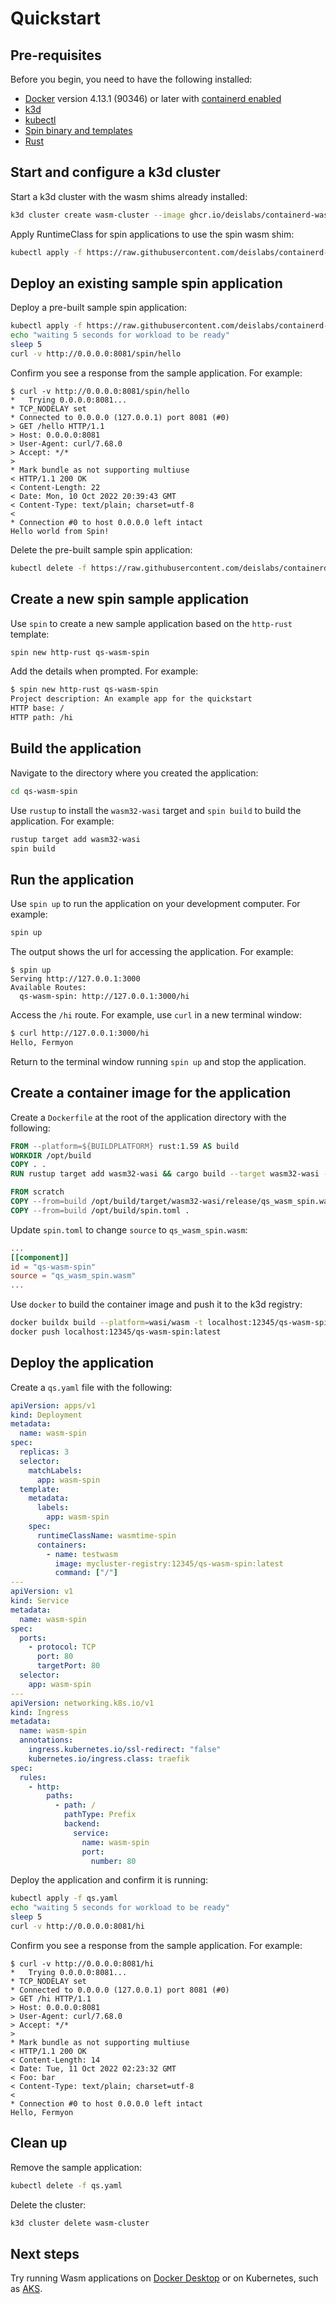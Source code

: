 # Quickstart

## Pre-requisites
Before you begin, you need to have the following installed:

- [Docker](https://docs.docker.com/install/) version 4.13.1 (90346) or later with [containerd enabled](https://docs.docker.com/desktop/containerd/)
- [k3d](https://k3d.io/v5.4.6/#installation)
- [kubectl](https://kubernetes.io/docs/tasks/tools/#kubectl)
- [Spin binary and templates](https://spin.fermyon.dev/quickstart/)
- [Rust](https://www.rust-lang.org/tools/install)

## Start and configure a k3d cluster

Start a k3d cluster with the wasm shims already installed:

```bash
k3d cluster create wasm-cluster --image ghcr.io/deislabs/containerd-wasm-shims/examples/k3d:v0.3.3 -p "8081:80@loadbalancer" --agents 2 --registry-create mycluster-registry:12345
```

Apply RuntimeClass for spin applications to use the spin wasm shim:

```bash
kubectl apply -f https://raw.githubusercontent.com/deislabs/containerd-wasm-shims/main/deployments/workloads/runtime.yaml
```

## Deploy an existing sample spin application

Deploy a pre-built sample spin application:

```bash
kubectl apply -f https://raw.githubusercontent.com/deislabs/containerd-wasm-shims/main/deployments/workloads/workload.yaml
echo "waiting 5 seconds for workload to be ready"
sleep 5
curl -v http://0.0.0.0:8081/spin/hello
```

Confirm you see a response from the sample application. For example:

```output
$ curl -v http://0.0.0.0:8081/spin/hello
*   Trying 0.0.0.0:8081...
* TCP_NODELAY set
* Connected to 0.0.0.0 (127.0.0.1) port 8081 (#0)
> GET /hello HTTP/1.1
> Host: 0.0.0.0:8081
> User-Agent: curl/7.68.0
> Accept: */*
> 
* Mark bundle as not supporting multiuse
< HTTP/1.1 200 OK
< Content-Length: 22
< Date: Mon, 10 Oct 2022 20:39:43 GMT
< Content-Type: text/plain; charset=utf-8
< 
* Connection #0 to host 0.0.0.0 left intact
Hello world from Spin!
```

Delete the pre-built sample spin application:

```bash
kubectl delete -f https://raw.githubusercontent.com/deislabs/containerd-wasm-shims/main/deployments/workloads/workload.yaml
```

## Create a new spin sample application

Use `spin` to create a new sample application based on the `http-rust` template:

```bash
spin new http-rust qs-wasm-spin
```

Add the details when prompted. For example:

```bash
$ spin new http-rust qs-wasm-spin
Project description: An example app for the quickstart
HTTP base: /
HTTP path: /hi
```

## Build the application

Navigate to the directory where you created the application:

```bash
cd qs-wasm-spin
```

Use `rustup` to install the `wasm32-wasi` target and `spin build` to build the application. For example:

```bash
rustup target add wasm32-wasi
spin build
```

## Run the application

Use `spin up` to run the application on your development computer. For example:

```bash
spin up
```

The output shows the url for accessing the application. For example:

```output
$ spin up
Serving http://127.0.0.1:3000
Available Routes:
  qs-wasm-spin: http://127.0.0.1:3000/hi
```

Access the `/hi` route. For example, use `curl` in a new terminal window:

```bash
$ curl http://127.0.0.1:3000/hi
Hello, Fermyon
```

Return to the terminal window running `spin up` and stop the application.

## Create a container image for the application

Create a `Dockerfile` at the root of the application directory with the following:

```dockerfile
FROM --platform=${BUILDPLATFORM} rust:1.59 AS build
WORKDIR /opt/build
COPY . .
RUN rustup target add wasm32-wasi && cargo build --target wasm32-wasi --release

FROM scratch
COPY --from=build /opt/build/target/wasm32-wasi/release/qs_wasm_spin.wasm .
COPY --from=build /opt/build/spin.toml .
```

Update `spin.toml` to change `source` to `qs_wasm_spin.wasm`:

```toml
...
[[component]]
id = "qs-wasm-spin"
source = "qs_wasm_spin.wasm"
...
```

Use `docker` to build the container image and push it to the k3d registry:

```bash
docker buildx build --platform=wasi/wasm -t localhost:12345/qs-wasm-spin .
docker push localhost:12345/qs-wasm-spin:latest
```

## Deploy the application

Create a `qs.yaml` file with the following:

```yml
apiVersion: apps/v1
kind: Deployment
metadata:
  name: wasm-spin
spec:
  replicas: 3
  selector:
    matchLabels:
      app: wasm-spin
  template:
    metadata:
      labels:
        app: wasm-spin
    spec:
      runtimeClassName: wasmtime-spin
      containers:
        - name: testwasm
          image: mycluster-registry:12345/qs-wasm-spin:latest
          command: ["/"]
---
apiVersion: v1
kind: Service
metadata:
  name: wasm-spin
spec:
  ports:
    - protocol: TCP
      port: 80
      targetPort: 80
  selector:
    app: wasm-spin
---
apiVersion: networking.k8s.io/v1
kind: Ingress
metadata:
  name: wasm-spin
  annotations:
    ingress.kubernetes.io/ssl-redirect: "false"
    kubernetes.io/ingress.class: traefik
spec:
  rules:
    - http:
        paths:
          - path: /
            pathType: Prefix
            backend:
              service:
                name: wasm-spin
                port:
                  number: 80
```

Deploy the application and confirm it is running:

```bash
kubectl apply -f qs.yaml
echo "waiting 5 seconds for workload to be ready"
sleep 5
curl -v http://0.0.0.0:8081/hi
```

Confirm you see a response from the sample application. For example:

```output
$ curl -v http://0.0.0.0:8081/hi
*   Trying 0.0.0.0:8081...
* TCP_NODELAY set
* Connected to 0.0.0.0 (127.0.0.1) port 8081 (#0)
> GET /hi HTTP/1.1
> Host: 0.0.0.0:8081
> User-Agent: curl/7.68.0
> Accept: */*
> 
* Mark bundle as not supporting multiuse
< HTTP/1.1 200 OK
< Content-Length: 14
< Date: Tue, 11 Oct 2022 02:23:32 GMT
< Foo: bar
< Content-Type: text/plain; charset=utf-8
< 
* Connection #0 to host 0.0.0.0 left intact
Hello, Fermyon
```

## Clean up

Remove the sample application:

```bash
kubectl delete -f qs.yaml
```

Delete the cluster:

```bash
k3d cluster delete wasm-cluster
```

## Next steps

Try running Wasm applications on [Docker Desktop](https://docs.docker.com/desktop/wasm/) or on Kubernetes, such as [AKS](https://learn.microsoft.com/en-us/azure/aks/use-wasi-node-pools).